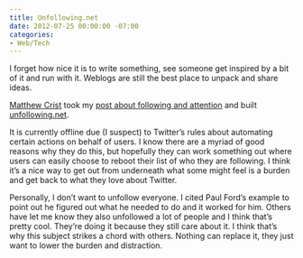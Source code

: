 ```yaml
---
title: Unfollowing.net
date: 2012-07-25 00:00:00 -07:00
categories:
- Web/Tech
---
```


<p>I forget how nice it is to write something, see someone get inspired by a bit of it and run with it. Weblogs are still the best place to unpack and share ideas.</p>

<p><a href="http://www.uncluttah.com/blog/2012/07/24/unfollowing/">Matthew Crist</a> took my <a href="http://notes.torrez.org/2012/07/we-met-on-the-internet.html">post about following and attention</a> and built <a href="http://unfollowing.net/">unfollowing.net</a>.</p>

<p>It is currently offline due (I suspect) to Twitter’s rules about automating certain actions on behalf of users. I know there are a myriad of good reasons why they do this, but hopefully they can work something out where users can easily choose to reboot their list of who they are following. I think it’s a nice way to get out from underneath what some might feel is a burden and get back to what they love about Twitter.</p>

<p>Personally, I don’t want to unfollow everyone. I cited Paul Ford’s example to point out he figured out what he needed to do and it worked for him. Others have let me know they also unfollowed a lot of people and I think that’s pretty cool. They’re doing it because they still care about it. I think that’s why this subject strikes a chord with others. Nothing can replace it, they just want to lower the burden and distraction.</p>
